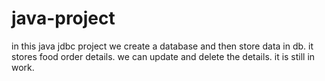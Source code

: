 # java-project
in this java jdbc project we create a database and then store data in db.
it stores food order details. we can update and delete the details.
it is still in work.
